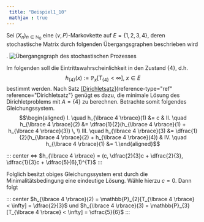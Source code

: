 ```yaml
---
 title: "Beispiel1_10"
 mathjax : true
---
```

Sei $(X_{n})_{n \in \mathbb{N}_{0}}$ eine $(\nu,P)$-Markovkette auf
$E = \lbrace 1,2,3,4 \rbrace$, deren stochastische Matrix durch
folgenden Übergangsgraphen beschrieben wird

. ![Übergangsgraph des stochastischen Prozesses](beispiel22 "fig:")

Im folgenden soll die Eintrittswahrscheinlichkeit in den Zustand
$\lbrace 4 \rbrace$, d.h.
$$h_{\lbrace    4 \rbrace}(x) := \mathbb{P}_{x}[T_{\lbrace 4 \rbrace} < \infty], \: x \in E$$
bestimmt werden. Nach Satz
[\[Dirichletsatz\]](#Dirichletsatz){reference-type="ref"
reference="Dirichletsatz"} genügt es dazu, die minimale Lösung des
Dirichletproblems mit $A=\lbrace 4 \rbrace$ zu berechnen. Betrachte
somit folgendes Gleichungssystem. $$\begin{aligned}
     I. \quad h_{\lbrace 4 \rbrace}(1) &= c          & II. \quad h_{\lbrace 4 \rbrace}(2) &= \dfrac{1}{2}(h_{\lbrace 4 \rbrace}(1) + h_{\lbrace 4 \rbrace}(3))  \,  \\ 
  III. \quad h_{\lbrace 4 \rbrace}(3) &= \dfrac{1}{2}(h_{\lbrace 4 \rbrace}(2) + h_{\lbrace 4 \rbrace}(4))   & IV. \quad h_{\lbrace    4 \rbrace}(1) &= 1.\end{aligned}$$

::: center
$\Leftrightarrow$
$h_{\lbrace 4 \rbrace} = (c, \dfrac{2}{3}c + \dfrac{2}{3}, \dfrac{1}{3}c + \dfrac{5}{6},1)^{T}$
:::

Folglich besitzt obiges Gleichungssystem erst durch die
Minimalitätsbedingung eine eindeutige Lösung. Wähle hierzu $c=0$. Dann
folgt

::: center
$h_{\lbrace 4 \rbrace}(2) = \mathbb{P}_{2}[T_{\lbrace 4 \rbrace} < \infty] = \dfrac{2}{3}$
und
$h_{\lbrace 4 \rbrace}(3) = \mathbb{P}_{3}[T_{\lbrace 4 \rbrace} < \infty] = \dfrac{5}{6}$
:::
